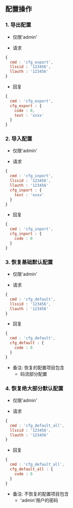 ## 配置操作

### 1. 导出配置
* 仅限'admin'

* 请求

```javascript
{
  cmd : 'cfg_export',
  llssid : '123456',
  llauth : '123456'
}
```

* 回复

```javascript
{
  cmd : 'cfg_export',
  cfg_export : {
    code : 0,
    text : 'xxxx'
  }
}
```

### 2. 导入配置
* 仅限'admin'

* 请求

```javascript
{
  cmd : 'cfg_inport',
  llssid : '123456',
  llauth : '123456'
  cfg_inport : {
    text : 'xxxx'
  }
}
```

* 回复

```javascript
{
  cmd : 'cfg_inport',
  cfg_inport : {
    code : 0
  }
}
```

### 3. 恢复基础默认配置
* 仅限'admin'

* 请求

```javascript
{
  cmd : 'cfg_default',
  llssid : '123456',
  llauth : '123456'
}
```

* 回复

```javascript
{
  cmd : 'cfg_default',
  cfg_default : {
    code : 0
  }
}
```

* 备注: 恢复的配置项目包含
  * 码流部分配置


### 4. 恢复绝大部分默认配置
* 仅限'admin'

* 请求

```javascript
{
  cmd : 'cfg_default_all',
  llssid : '123456',
  llauth : '123456'
}
```

* 回复

```javascript
{
  cmd : 'cfg_default_all',
  cfg_default_all : {
    code : 0
  }
}
```

* 备注: 不恢复的配置项目包含
  * 'admin'用户的密码

